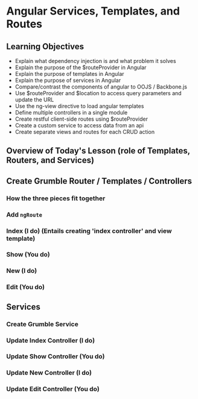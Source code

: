 # Angular Services, Templates, and Routes

## Learning Objectives

- Explain what dependency injection is and what problem it solves
- Explain the purpose of the $routeProvider in Angular
- Explain the purpose of templates in Angular
- Explain the purpose of services in Angular
- Compare/contrast the components of angular to OOJS / Backbone.js
- Use $routeProvider and $location to access query parameters and update the URL
- Use the ng-view directive to load angular templates
- Define multiple controllers in a single module
- Create restful client-side routes using $routeProvider
- Create a custom service to access data from an api
- Create separate views and routes for each CRUD action

## Overview of Today's Lesson (role of Templates, Routers, and Services)


## Create Grumble Router / Templates / Controllers
### How the three pieces fit together
### Add `ngRoute`
### Index (I do) (Entails creating 'index controller' and view template)
### Show (You do)
### New (I do)
### Edit (You do)

## Services
### Create Grumble Service
### Update Index Controller (I do)
### Update Show Controller (You do)
### Update New Controller (I do)
### Update Edit Controller (You do)
